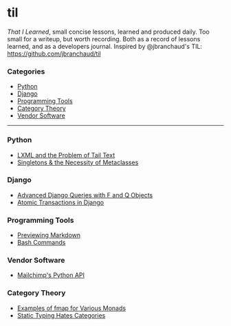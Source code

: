 # til

*That I Learned*, small concise lessons, learned and produced daily. Too small for a writeup, but worth recording. Both as a record of lessons learned, and as a developers journal.
Inspired by @jbranchaud's TIL: https://github.com/jbranchaud/til 

### Categories

* [Python](til/python)
* [Django](til/django)
* [Programming Tools](til/programming_tools)
* [Category Theory](til/category_theory)
* [Vendor Software](til/vendor_software)


----------

### Python

- [LXML and the Problem of Tail Text](til/python/lxml-and-tail-text.md)
- [Singletons & the Necessity of Metaclasses](til/python/singleton.md)

### Django
- [Advanced Django Queries with F and Q Objects](til/python/django-orm-f-and-q-objects.md)
- [Atomic Transactions in Django](til/django/django-atomic-transactions.md)

### Programming Tools

- [Previewing Markdown](til/programming_tools/previewing-markdown.md)
- [Bash Commands](til/programming_tools/bash-keyboard-commands.md)

### Vendor Software

- [Mailchimp's Python API](til/vendor_software/mailchimp-python-api.md)

### Category Theory

- [Examples of fmap for Various Monads](til/category_theory/fmap-examples-for-various-monads.py)
- [Static Typing Hates Categories](til/category_theory/static-typing-hates-categories.md)

